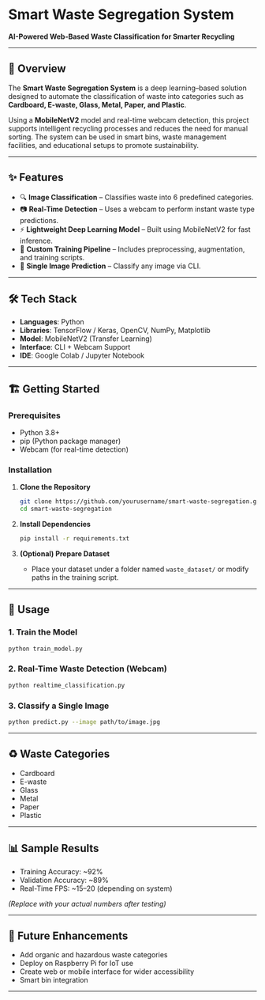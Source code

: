 # Smart Waste Segregation System

**AI-Powered Web-Based Waste Classification for Smarter Recycling**

---

## 🚀 Overview

The **Smart Waste Segregation System** is a deep learning–based solution designed to automate the classification of waste into categories such as **Cardboard, E-waste, Glass, Metal, Paper, and Plastic**.

Using a **MobileNetV2** model and real-time webcam detection, this project supports intelligent recycling processes and reduces the need for manual sorting. The system can be used in smart bins, waste management facilities, and educational setups to promote sustainability.

---

## ✨ Features

* 🔍 **Image Classification** – Classifies waste into 6 predefined categories.
* 📷 **Real-Time Detection** – Uses a webcam to perform instant waste type predictions.
* ⚡ **Lightweight Deep Learning Model** – Built using MobileNetV2 for fast inference.
* 🔄 **Custom Training Pipeline** – Includes preprocessing, augmentation, and training scripts.
* 🧪 **Single Image Prediction** – Classify any image via CLI.

---

## 🛠️ Tech Stack

* **Languages**: Python
* **Libraries**: TensorFlow / Keras, OpenCV, NumPy, Matplotlib
* **Model**: MobileNetV2 (Transfer Learning)
* **Interface**: CLI + Webcam Support
* **IDE**: Google Colab / Jupyter Notebook

---

## 🏗️ Getting Started

### Prerequisites

* Python 3.8+
* pip (Python package manager)
* Webcam (for real-time detection)

### Installation

1. **Clone the Repository**

   ```bash
   git clone https://github.com/yourusername/smart-waste-segregation.git
   cd smart-waste-segregation
   ```

2. **Install Dependencies**

   ```bash
   pip install -r requirements.txt
   ```

3. **(Optional) Prepare Dataset**

   * Place your dataset under a folder named `waste_dataset/` or modify paths in the training script.

---

## 🧪 Usage

### 1. **Train the Model**

```bash
python train_model.py
```

### 2. **Real-Time Waste Detection (Webcam)**

```bash
python realtime_classification.py
```

### 3. **Classify a Single Image**

```bash
python predict.py --image path/to/image.jpg
```

---

## ♻️ Waste Categories

* Cardboard
* E-waste
* Glass
* Metal
* Paper
* Plastic

---

## 📊 Sample Results

* Training Accuracy: \~92%
* Validation Accuracy: \~89%
* Real-Time FPS: \~15–20 (depending on system)

*(Replace with your actual numbers after testing)*

---

## 📌 Future Enhancements

* Add organic and hazardous waste categories
* Deploy on Raspberry Pi for IoT use
* Create web or mobile interface for wider accessibility
* Smart bin integration

---
